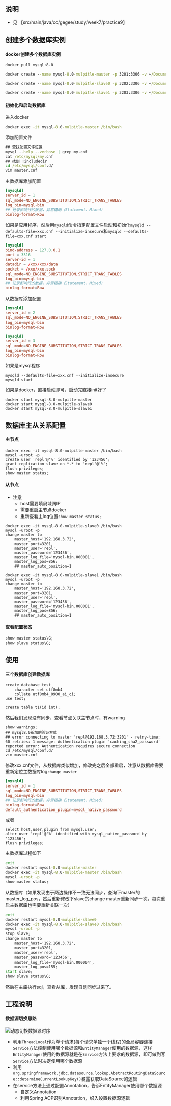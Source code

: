 ## 说明
* 见 【src/main/java/cc/gegee/study/week7/practice9】

## 创建多个数据库实例
#### docker创建多个数据库实例
``` cmd
docker pull mysql:8.0

docker create --name mysql-8.0-mulpitle-master -p 3201:3306 -v ~/Documents/docker-conf/mysql8.0-mulpitle/master/conf:/etc/mysql/conf.d -v ~/Documents/docker-conf/mysql8.0-mulpitle/master/logs:/logs -v ~/Documents/docker-conf/mysql8.0-mulpitle/master/data:/var/lib/mysql -e MYSQL_ROOT_PASSWORD=123456 mysql:8.0

docker create --name mysql-8.0-mulpitle-slave0 -p 3202:3306 -v ~/Documents/docker-conf/mysql8.0-mulpitle/slave0/conf:/etc/mysql/conf.d -v ~/Documents/docker-conf/mysql8.0-mulpitle/slave0/logs:/logs -v ~/Documents/docker-conf/mysql8.0-mulpitle/slave0/data:/var/lib/mysql -e MYSQL_ROOT_PASSWORD=123456 mysql:8.0

docker create --name mysql-8.0-mulpitle-slave1 -p 3203:3306 -v ~/Documents/docker-conf/mysql8.0-mulpitle/slave1/conf:/etc/mysql/conf.d -v ~/Documents/docker-conf/mysql8.0-mulpitle/slave1/logs:/logs -v ~/Documents/docker-conf/mysql8.0-mulpitle/slave1/data:/var/lib/mysql -e MYSQL_ROOT_PASSWORD=123456 mysql:8.0
```
#### 初始化和启动数据库
进入docker
``` cmd
docker exec -it mysql-8.0-mulpitle-master /bin/bash
```
添加配置文件
``` cmd
## 查找配置文件位置
mysql --help --verbose | grep my.cnf
cat /etc/mysql/my.cnf
## 找到 !includedir
cd /etc/mysql/conf.d/
vim master.cnf
```
主数据库添加配置
``` cnf
[mysqld]
server_id = 1
sql_mode=NO_ENGINE_SUBSTITUTION,STRICT_TRANS_TABLES 
log_bin=mysql-bin
## 记录影响行的数据，非常精确（Statement、Mixed）
binlog-format=Row
```
如果是应用程序，然后用```mysqld```命令指定配置文件启动和初始化```mysqld --defaults-file=xxx.cnf --initialize-insecure```和```mysqld --defaults-file=xxx.cnf start```
``` cnf
[mysqld]
bind-address = 127.0.0.1
port = 3316
server-id = 1
datadir = /xxx/xxx/data
socket = /xxx/xxx.sock
sql_mode=NO_ENGINE_SUBSTITUTION,STRICT_TRANS_TABLES 
log_bin=mysql-bin
## 记录影响行的数据，非常精确（Statement、Mixed）
binlog-format=Row
```
从数据库添加配置
``` cnf
[mysqld]
server_id = 2
sql_mode=NO_ENGINE_SUBSTITUTION,STRICT_TRANS_TABLES 
log_bin=mysql-bin
binlog-format=Row
```
``` cnf
[mysqld]
server_id = 3
sql_mode=NO_ENGINE_SUBSTITUTION,STRICT_TRANS_TABLES 
log_bin=mysql-bin
binlog-format=Row
```
如果是mysql程序
``` mysql
mysqld --defaults-file=xxx.cnf --initialize-insecure
mysqld start
```
如果是docker，直接启动即可，启动完直接init好了
``` mysql
docker start mysql-8.0-mulpitle-master
docker start mysql-8.0-mulpitle-slave0
docker start mysql-8.0-mulpitle-slave1
```

## 数据库主从关系配置
#### 主节点
``` mysql
docker exec -it mysql-8.0-mulpitle-master /bin/bash
mysql -uroot -p
create user 'repl'@'%' identified by '123456';
grant replication slave on *.* to 'repl'@'%';
flush privileges;
show master status;
```
#### 从节点
* 注意
    * host需要填局域网IP
    * 需要重启主节点docker
    * 重新查看主log位置```show master status;```
``` mysql
docker exec -it mysql-8.0-mulpitle-slave0 /bin/bash
mysql -uroot -p
change master to 
    master_host='192.168.3.72',
    master_port=3201,
    master_user='repl',
    master_password='123456',
    master_log_file='mysql-bin.000001',
    master_log_pos=856;
    ## master_auto_position=1
```
``` mysql
docker exec -it mysql-8.0-mulpitle-slave1 /bin/bash
mysql -uroot -p
change master to 
    master_host='192.168.3.72',
    master_port=3201,
    master_user='repl',
    master_password='123456',
    master_log_file='mysql-bin.000001',
    master_log_pos=856;
    ## master_auto_position=1
```
#### 查看配置状态
``` cmd
show master status\G;
show slave status\G;
```
## 使用
#### 三个数据库创建数据库
``` mysql
create database test
    character set utf8mb4
    collate utf8mb4_0900_ai_ci;
use test;
```
``` mysql
create table t1(id int);
```
然后我们发现没有同步，查看节点关联主节点时，有warning
``` mysql
show warnings;
## mysql8.0新加的验证方式
## error connecting to master 'repl@192.168.3.72:3201' - retry-time: 60 retries: 1 message: Authentication plugin 'caching_sha2_password' reported error: Authentication requires secure connection
cd /etc/mysql/conf.d/
vim master.cnf
```
修改xxx.cnf文件，从数据库类似增加，修改完之后全部重启，注意从数据库需要重新定位主数据库log```change master```
``` cnf
[mysqld]
server_id = 1
sql_mode=NO_ENGINE_SUBSTITUTION,STRICT_TRANS_TABLES 
log_bin=mysql-bin
## 记录影响行的数据，非常精确（Statement、Mixed）
binlog-format=Row
default_authentication_plugin=mysql_native_password
```
或者
``` mysql
select host,user,plugin from mysql.user;
alter user 'repl'@'%' identified with mysql_native_password by '123456';
flush privileges;
```
主数据库过程如下
``` cmd
exit
docker restart mysql-8.0-mulpitle-master
docker exec -it mysql-8.0-mulpitle-master /bin/bash
mysql -uroot -p
show master status;
```
从数据库（如果发现由于两边操作不一致无法同步，查询下master的master_log_pos，然后重新修改下slave的change master重新同步一次，每次重启主数据库也需要重新关联一次）
``` cmd
exit
docker restart mysql-8.0-mulpitle-slave0
docker exec -it mysql-8.0-mulpitle-slave0 /bin/bash
mysql -uroot -p
stop slave;
change master to 
    master_host='192.168.3.72',
    master_port=3201,
    master_user='repl',
    master_password='123456',
    master_log_file='mysql-bin.000004',
    master_log_pos=155;
start slave;
show slave status\G;
```
然后在主库执行sql，查看从库，发现自动同步过来了。

## 工程说明
#### 数据源切换思路
![动态切换数据源时序](https://upload-images.jianshu.io/upload_images/7398624-e66e45c506a49b9a.jpg?imageMogr2/auto-orient/strip%7CimageView2/2/w/1240)

* 利用```ThreadLocal```作为单个请求(每个请求单独一个线程)的全局容器连接```Service```方法控制使用哪个数据源和```EntityManager```使用的数据源，这样```EntityManager```使用的数据源就是在```Service```方法上要求的数据源，即可做到写```Service```方法时决定使用哪个数据源
* 利用```org.springframework.jdbc.datasource.lookup.AbstractRoutingDataSource::determineCurrentLookupKey()```暴露获取DataSource的逻辑
* 在service方法上通过配置Annotation，告诉EntityManager使用哪个数据源
    * 自定义Annotation
    * 利用Spring AOP识别Annotation，织入设置数据源逻辑